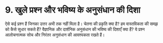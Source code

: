 # 9. खुले प्रश्न और भविष्य के अनुसंधान की दिशा

ऐसे कई प्रश्न हैं जिनका उत्तर अभी तक नहीं मिला है। चेतना की प्रकृति क्या है? हम वास्तविकता की समझ को कैसे सुधार सकते हैं? वैज्ञानिक और दार्शनिक अनुसंधान की भविष्य की दिशाएँ क्या हैं? ये प्रश्न आलोचनात्मक सोच और निरंतर अनुसंधान की आवश्यकता रखते हैं।
